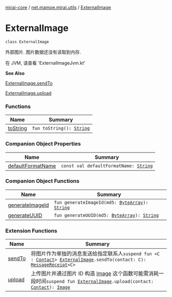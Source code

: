 [mirai-core](../../index.md) / [net.mamoe.mirai.utils](../index.md) / [ExternalImage](./index.md)

# ExternalImage

`class ExternalImage`

外部图片. 图片数据还没有读取到内存.

在 JVM, 请查看 'ExternalImageJvm.kt'

**See Also**

[ExternalImage.sendTo](../send-to.md)

[ExternalImage.upload](../upload.md)

### Functions

| Name | Summary |
|---|---|
| [toString](to-string.md) | `fun toString(): `[`String`](https://kotlinlang.org/api/latest/jvm/stdlib/kotlin/-string/index.html) |

### Companion Object Properties

| Name | Summary |
|---|---|
| [defaultFormatName](default-format-name.md) | `const val defaultFormatName: `[`String`](https://kotlinlang.org/api/latest/jvm/stdlib/kotlin/-string/index.html) |

### Companion Object Functions

| Name | Summary |
|---|---|
| [generateImageId](generate-image-id.md) | `fun generateImageId(md5: `[`ByteArray`](https://kotlinlang.org/api/latest/jvm/stdlib/kotlin/-byte-array/index.html)`): `[`String`](https://kotlinlang.org/api/latest/jvm/stdlib/kotlin/-string/index.html) |
| [generateUUID](generate-u-u-i-d.md) | `fun generateUUID(md5: `[`ByteArray`](https://kotlinlang.org/api/latest/jvm/stdlib/kotlin/-byte-array/index.html)`): `[`String`](https://kotlinlang.org/api/latest/jvm/stdlib/kotlin/-string/index.html) |

### Extension Functions

| Name | Summary |
|---|---|
| [sendTo](../send-to.md) | 将图片作为单独的消息发送给指定联系人`suspend fun <C : `[`Contact`](../../net.mamoe.mirai.contact/-contact/index.md)`> `[`ExternalImage`](./index.md)`.sendTo(contact: C): `[`MessageReceipt`](../../net.mamoe.mirai.message/-message-receipt/index.md)`<C>` |
| [upload](../upload.md) | 上传图片并通过图片 ID 构造 [Image](../../net.mamoe.mirai.message.data/-image/index.md) 这个函数可能需消耗一段时间`suspend fun `[`ExternalImage`](./index.md)`.upload(contact: `[`Contact`](../../net.mamoe.mirai.contact/-contact/index.md)`): `[`Image`](../../net.mamoe.mirai.message.data/-image/index.md) |
